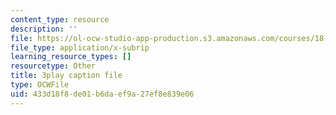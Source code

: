 ```yaml
---
content_type: resource
description: ''
file: https://ol-ocw-studio-app-production.s3.amazonaws.com/courses/18-03sc-differential-equations-fall-2011/433d18f8de01b6daef9a27ef8e839e06_LbKKzMag5Rc.srt
file_type: application/x-subrip
learning_resource_types: []
resourcetype: Other
title: 3play caption file
type: OCWFile
uid: 433d18f8-de01-b6da-ef9a-27ef8e839e06
---
```

